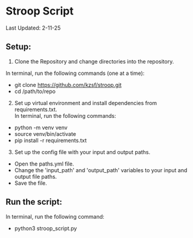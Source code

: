 # Stroop Script
Last Updated: 2-11-25

## Setup:
1. Clone the Repository and change directories into the repository.  

In terminal, run the following commands (one at a time): 
* git clone https://github.com/kzsf/stroop.git
* cd /path/to/repo

2. Set up virtual environment and install dependencies from requirements.txt.  
In terminal, run the following commands: 
* python -m venv venv
* source venv/bin/activate
* pip install -r requirements.txt

3. Set up the config file with your input and output paths.  
- Open the paths.yml file.  
- Change the 'input_path' and 'output_path' variables to your input and output file paths.  
- Save the file.

## Run the script: 
In terminal, run the following command:
* python3 stroop_script.py